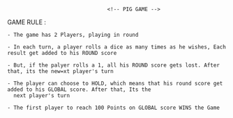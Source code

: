 
                                    <!-- PIG GAME -->

GAME RULE :

    - The game has 2 Players, playing in round

    - In each turn, a player rolls a dice as many times as he wishes, Each result get added to his ROUND score

    - But, if the palyer rolls a 1, all his ROUND score gets lost. After that, its the new=xt player's turn

    - The player can choose to HOLD, which means that his round score get added to his GLOBAL score. After that, Its the
      next player's turn

    - The first player to reach 100 Points on GLOBAL score WINS the Game 